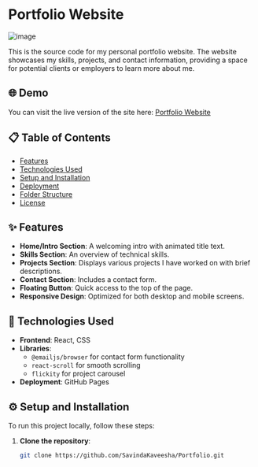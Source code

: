 # Portfolio Website


![image](https://github.com/user-attachments/assets/a4b481dc-059e-43b8-b2b6-f14dba6d6378)


This is the source code for my personal portfolio website. The website showcases my skills, projects, and contact information, providing a space for potential clients or employers to learn more about me.

## 🌐 Demo
You can visit the live version of the site here: [Portfolio Website](https://SavindaKaveesha.github.io/Portfolio)

## 📋 Table of Contents
- [Features](#features)
- [Technologies Used](#technologies-used)
- [Setup and Installation](#setup-and-installation)
- [Deployment](#deployment)
- [Folder Structure](#folder-structure)
- [License](#license)

## ✨ Features
- **Home/Intro Section**: A welcoming intro with animated title text.
- **Skills Section**: An overview of technical skills.
- **Projects Section**: Displays various projects I have worked on with brief descriptions.
- **Contact Section**: Includes a contact form.
- **Floating Button**: Quick access to the top of the page.
- **Responsive Design**: Optimized for both desktop and mobile screens.

## 🚀 Technologies Used
- **Frontend**: React, CSS
- **Libraries**:
  - `@emailjs/browser` for contact form functionality
  - `react-scroll` for smooth scrolling
  - `flickity` for project carousel
- **Deployment**: GitHub Pages

## ⚙️ Setup and Installation
To run this project locally, follow these steps:

1. **Clone the repository**:
   ```bash
   git clone https://github.com/SavindaKaveesha/Portfolio.git
